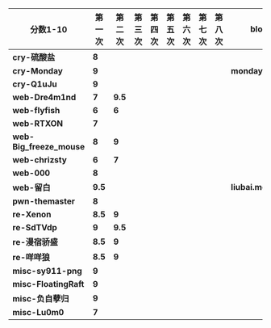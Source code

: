 | **分数1-10** | **第一次** | **第二次** | **第三次** | **第四次** | **第五次** | **第六次** | **第七次** | **第八次** | **blog** |
| --- | --- | --- | --- | --- | --- | --- | --- | --- | --- |
| **cry-硫酸盐** | **8** |  |  |  |  |  |  |  |  |
| **cry-Monday** | **9** |  |  |  |  |  |  |  | **mondaying.cn** |
| **cry-Q1uJu** | **9** |  |  |  |  |  |  |  |  |
| **web-Dre4m1nd** | **7** | **9.5** |  |  |  |  |  |  |  |
| **web-flyfish** | **6** | **6** |  |  |  |  |  |  |  |
| **web-RTXON** | **7** |  |  |  |  |  |  |  |  |
| **web-Big_freeze_mouse** | **8** | **9** |  |  |  |  |  |  |  |
| **web-chrizsty** | **6** | **7** |  |  |  |  |  |  |  |
| **web-000** | **8** |  |  |  |  |  |  |  |  |
| **web-留白** | **9.5** |  |  |  |  |  |  |  | **liubai.me** |
| **pwn-themaster** | **8** |  |  |  |  |  |  |  |  |
| **re-Xenon** | **8.5** | **9** |  |  |  |  |  |  |  |
| **re-SdTVdp** | **9** | **9.5** |  |  |  |  |  |  |  |
| **re-漫宿骄盛** | **8.5** | **9** |  |  |  |  |  |  |  |
| **re-咩咩狼** | **8.5** | **9** |  |  |  |  |  |  |  |
| **misc-sy911-png** | **9** |  |  |  |  |  |  |  |  |
| **misc-FloatingRaft** | **9** |  |  |  |  |  |  |  |  |
| **misc-负自孽归** | **9** |  |  |  |  |  |  |  |  |
| **misc-Lu0m0** | **7** |  |  |  |  |  |  |  |  |
